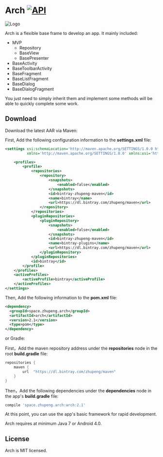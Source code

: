 Arch [![API](https://img.shields.io/badge/API-14%2B-blue.svg?style=flat)](https://android-arsenal.com/api?level=14)
============

![Logo](http://ob0r3vf26.bkt.clouddn.com/arch-logo.png)

Arch is a flexible base frame to develop an app. It mainly included:

* MVP
    * Repository
    * BaseView
    * BasePresenter
* BaseActivity
* BaseToolbarActivity
* BaseFragment
* BaseListFragment
* BaseDialog
* BaseDialogFragment

You just need to simply inherit them and implement some methods will be able to quickly complete some work.

Download
--------
Download the latest AAR via Maven:

First, Add the following configuration information to the **settings.xml** file:

```xml
<settings xsi:schemaLocation='http://maven.apache.org/SETTINGS/1.0.0 http://maven.apache.org/xsd/settings-1.0.0.xsd'
          xmlns='http://maven.apache.org/SETTINGS/1.0.0' xmlns:xsi='http://www.w3.org/2001/XMLSchema-instance'>

    <profiles>
        <profile>
            <repositories>
                <repository>
                    <snapshots>
                        <enabled>false</enabled>
                    </snapshots>
                    <id>bintray-zhupeng-maven</id>
                    <name>bintray</name>
                    <url>https://dl.bintray.com/zhupeng/maven</url>
                </repository>
            </repositories>
            <pluginRepositories>
                <pluginRepository>
                    <snapshots>
                        <enabled>false</enabled>
                    </snapshots>
                    <id>bintray-zhupeng-maven</id>
                    <name>bintray-plugins</name>
                    <url>https://dl.bintray.com/zhupeng/maven</url>
                </pluginRepository>
            </pluginRepositories>
            <id>bintray</id>
        </profile>
    </profiles>
    <activeProfiles>
        <activeProfile>bintray</activeProfile>
    </activeProfiles>
</settings>
```
Then, Add the following information to the **pom.xml** file:

```xml
<dependency>
  <groupId>space.zhupeng.arch</groupId>
  <artifactId>arch</artifactId>
  <version>2.1</version>
  <type>pom</type>
</dependency>
```
or Gradle:

First，Add the maven repository address under the **repositories** node in the root **build.gradle** file:

```groovy
repositories {
    maven {
        url  "https://dl.bintray.com/zhupeng/maven"
    }
}
```

Then，Add the following dependencies under the **dependencies** node in the app's **build.gradle** file:

```groovy
compile 'space.zhupeng.arch:arch:2.1'
```
At this point, you can use the app's basic framework for rapid development.

Arch requires at minimum Java 7 or Android 4.0.

License
-------

Arch is MIT licensed.
